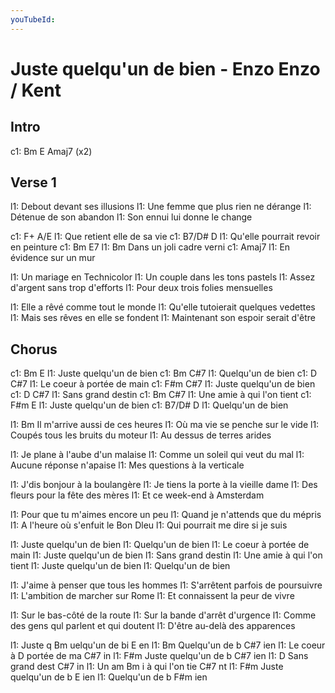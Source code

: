 ```yaml
---
youTubeId: 
---
```


# Juste quelqu'un de bien - Enzo Enzo / Kent

## Intro
c1: Bm   E   Amaj7  (x2)

## Verse 1

l1:  Debout devant ses illusions
l1:  Une femme que plus rien ne dérange
l1:  Détenue de son abandon
l1:  Son ennui lui donne le change
 
c1: F+    A/E
l1: Que retient elle de sa  vie
c1: B7/D#   D 
l1: Qu'elle pourrait revoir en peinture
c1:  Bm   E7
l1:  Bm   Dans un joli cadre verni
c1: Amaj7
l1: En évidence sur un mur
 
 
l1: Un mariage en Technicolor
l1: Un couple dans les tons pastels
l1: Assez d'argent sans trop d'efforts
l1: Pour deux trois folies mensuelles
 
l1: Elle a rêvé comme tout le monde
l1: Qu'elle tutoierait quelques vedettes
l1: Mais ses rêves en elle se fondent
l1: Maintenant son espoir serait d'être
 
 
## Chorus

c1: Bm E
l1: Juste quelqu'un de bien
c1: Bm C#7
l1: Quelqu'un de bien
c1:    D  C#7
l1: Le coeur à portée de main
c1: F#m  C#7
l1: Juste quelqu'un de bien
c1:  D  C#7
l1: Sans grand destin
c1: Bm  C#7
l1: Une amie à qui l'on tient
c1:  F#m   E
l1: Juste quelqu'un de bien
c1: B7/D#   D 
l1: Quelqu'un de bien
 
 
l1:  Bm  Il m'arrive aussi de ces heures
l1: Où ma vie se penche sur le vide
l1: Coupés tous les bruits du moteur
l1: Au dessus de terres arides
 
l1: Je plane à l'aube d'un malaise
l1: Comme un soleil qui veut du mal
l1: Aucune réponse n'apaise
l1: Mes questions à la verticale
 
 
l1: J'dis bonjour à la boulangère
l1: Je tiens la porte à la vieille dame
l1: Des fleurs pour la fête des mères
l1: Et ce week-end à Amsterdam
 
l1: Pour que tu m'aimes encore un peu
l1: Quand je n'attends que du mépris
l1: A l'heure où s'enfuit le Bon Dleu
l1: Qui pourrait me dire si je suis
 
 
l1: Juste quelqu'un de bien
l1: Quelqu'un de bien
l1: Le coeur à portée de main
l1: Juste quelqu'un de bien
l1: Sans grand destin
l1: Une amie à qui l'on tient
l1: Juste quelqu'un de bien
l1: Quelqu'un de bien
 
 
l1: J'aime à penser que tous les hommes
l1: S'arrêtent parfois de poursuivre
l1: L'ambition de marcher sur Rome
l1: Et connaissent la peur de vivre
 
l1: Sur le bas-côté de la route
l1: Sur la bande d'arrêt d'urgence
l1: Comme des gens qul parlent et qui doutent
l1: D'être au-delà des apparences
 
 
l1: Juste q Bm uelqu'un de bi E  en
l1:  Bm Quelqu'un de b C#7  ien
l1: Le coeur à D  portée de ma C#7  in
l1:  F#m  Juste quelqu'un de b C#7  ien
l1:  D Sans grand dest C#7  in
l1: Un am Bm i à qui l'on tie C#7  nt
l1:  F#m   Juste quelqu'un de b E  ien
l1: Quelqu'un de  b F#m  ien

